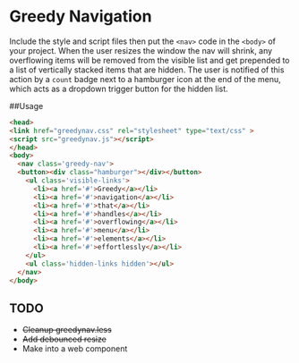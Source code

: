# Greedy Navigation
Include the style and script files then put the `<nav>` code in the `<body>` of your project. When the user resizes the window the nav will shrink, any overflowing items will be removed from the visible list and get prepended to a list of vertically stacked items that are hidden. The user is notified of this action by a `count` badge next to a hamburger icon at the end of the menu, which acts as a dropdown trigger button for the hidden list.

##Usage

```html
<head>
<link href="greedynav.css" rel="stylesheet" type="text/css" >
<script src="greedynav.js"></script>
</head>
<body>
  <nav class='greedy-nav'>
  <button><div class="hamburger"></div></button>
    <ul class='visible-links'>
      <li><a href='#'>Greedy</a></li>
      <li><a href='#'>navigation</a></li>
      <li><a href='#'>that</a></li>
      <li><a href='#'>handles</a></li>
      <li><a href='#'>overflowing</a></li>
      <li><a href='#'>menu</a></li>
      <li><a href='#'>elements</a></li>
      <li><a href='#'>effortlessly</a></li>
    </ul>
    <ul class='hidden-links hidden'></ul>
  </nav>
</body>
```

## TODO

* ~~Cleanup greedynav.less~~
* ~~Add debounced resize~~
* Make into a web component
